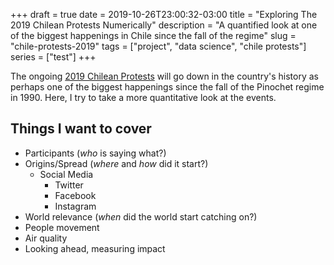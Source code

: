 +++ 
draft = true
date = 2019-10-26T23:00:32-03:00
title = "Exploring The 2019 Chilean Protests Numerically"
description = "A quantified look at one of the biggest happenings in Chile since the fall of the regime"
slug = "chile-protests-2019" 
tags = ["project", "data science", "chile protests"]
series = ["test"]
+++

The ongoing [2019 Chilean Protests](https://en.wikipedia.org/wiki/2019_Chilean_protests) will go down in the country's history as perhaps one of the biggest happenings since the fall of the Pinochet regime in 1990. Here, I try to take a more quantitative look at the events.

## Things I want to cover

- Participants (_who_ is saying what?)
- Origins/Spread (_where_ and _how_ did it start?)
  - Social Media
    - Twitter
    - Facebook
    - Instagram
- World relevance (_when_ did the world start catching on?)
- People movement
- Air quality
- Looking ahead, measuring impact
